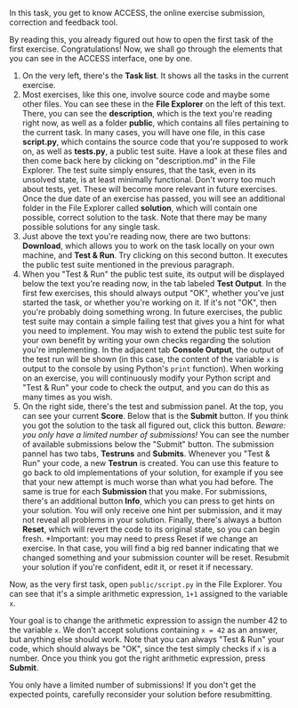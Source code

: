 In this task, you get to know ACCESS, the online exercise submission, correction and feedback tool.

By reading this, you already figured out how to open the first task of the first exercise. Congratulations! Now, we shall go through the elements that you can see in the ACCESS interface, one by one.

 1. On the very left, there's the **Task list**. It shows all the tasks in the current exercise.
 2. Most exercises, like this one, involve source code and maybe some other files. You can see these in the **File Explorer** on the left of this text. There, you can see the **description**, which is the text you're reading right now, as well as a folder **public**, which contains all files pertaining to the current task. In many cases, you will have one file, in this case **script.py**, which contains the source code that you're supposed to work on, as well as **tests.py**, a public test suite. Have a look at these files and then come back here by clicking on "description.md" in the File Explorer. The test suite simply ensures, that the task, even in its unsolved state, is at least minimally functional. Don't worry too much about tests, yet. These will become more relevant in future exercises. Once the due date of an exercise has passed, you will see an additional folder in the File Explorer called **solution**, which will contain one possible, correct solution to the task. Note that there may be many possible solutions for any single task.
 3. Just above the text you're reading now, there are two buttons: **Download**, which allows you to work on the task locally on your own machine, and **Test & Run**. Try clicking on this second button. It executes the public test suite mentioned in the previous paragraph.
 4. When you "Test & Run" the public test suite, its output will be displayed below the text you're reading now, in the tab labeled **Test Output**. In the first few exercises, this should always output "OK", whether you've just started the task, or whether you're working on it. If it's not "OK", then you're probably doing something wrong. In future exercises, the public test suite may contain a simple failing test that gives you a hint for what you need to implement. You may wish to extend the public test suite for your own benefit by writing your own checks regarding the solution you're implementing. In the adjacent tab **Console Output**, the output of the test run will be shown (in this case, the content of the variable `x` is output to the console by using Python's `print` function). When working on an exercise, you will continuously modify your Python script and "Test & Run" your code to check the output, and you can do this as many times as you wish.
 5. On the right side, there's the test and submission panel. At the top, you can see your current **Score**. Below that is the **Submit** button. If you think you got the solution to the task all figured out, click this button. *Beware: you only have a limited number of submissions!* You can see the number of available submissions below the "Submit" button. The submission pannel has two tabs, **Testruns** and **Submits**. Whenever you "Test & Run" your code, a new **Testrun** is created. You can use this feature to go back to old implementations of your solution, for example if you see that your new attempt is much worse than what you had before. The same is true for each **Submission** that you make. For submissions, there's an additional button **Info**, which you can press to get hints on your solution. You will only receive one hint per submission, and it may not reveal all problems in your solution. Finally, there's always a button **Reset**, which will revert the code to its original state, so you can begin fresh. *Important: you may need to press Reset if we change an exercise. In that case, you will find a big red banner indicating that we changed something and your submission counter will be reset. Resubmit your solution if you're confident, edit it, or reset it if necessary.

Now, as the very first task, open `public/script.py` in the File Explorer. You can see that it's a simple arithmetic expression, `1+1` assigned to the variable `x`.

Your goal is to change the arithmetic expression to assign the number 42 to the variable `x`. We don't accept solutions containing `x = 42` as an answer, but anything else should work. Note that you can always "Test & Run" your code, which should always be "OK", since the test simply checks if `x` is a number. Once you think you got the right arithmetic expression, press **Submit**.

You only have a limited number of submissions! If you don't get the expected points, carefully reconsider your solution before resubmitting.
